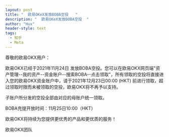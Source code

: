 ```yaml
---
layout: post
title: "  欧易OKeX发放BOBA空投   "
description: "  欧易OKeX发放BOBA空投  "
author: "Hux"
header-style: text
tags:
  - 知乎
  - Meta
---
```


尊敬的欧易OKX用户：

欧易OKX已经于2021年11月24日 发放BOBA空投。您可以在欧易OKX网页端"资产管理--我的资产--资金账户--搜索BOBA--点击领取"，所有领取的空投将直接进入您的欧易OKX资金账户中，请于2021年12月23日00:00 (HKT) 前进行领取，超过领取时限而未被领取的空投，欧易OKX将不再予以支持。

子账户所分发的空投全部由对应的母账户统一领取。

BOBA充提开放时间：11月25日10:00（HKT）

 

欧易OKX将持续为您提供更优秀的产品和更优质的服务！

欧易OKX团队
